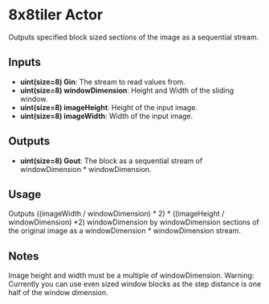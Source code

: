 
# 8x8tiler Actor #

Outputs specified block sized sections of the image as a sequential stream.

## Inputs ##

* **uint(size=8) Gin**: The stream to read values from.
* **uint(size=8) windowDimension**: Height and Width of the sliding window.
* **uint(size=8) imageHeight**: Height of the input image.
* **uint(size=8) imageWidth**:  Width of the input image.

## Outputs ##

* **uint(size=8) Gout**: The block as a sequential stream of windowDimension * windowDimension.

## Usage ##

Outputs ((imageWidth / windowDimension) * 2) * ((imageHeight / windowDimension) *2)  windowDimension by windowDimension sections of the original image as a windowDimension * windowDimension stream.

## Notes ##

Image height and width must be a multiple of windowDimension.
Warning: Currently you can use even sized window blocks as the step distance is one half of the window dimension.
